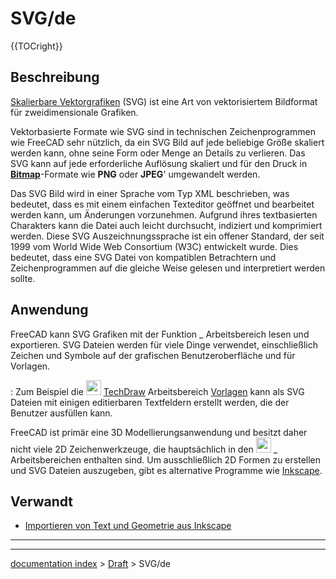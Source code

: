 # SVG/de
{{TOCright}}

## Beschreibung

[Skalierbare Vektorgrafiken](https://de.wikipedia.org/wiki/Scalable_Vector_Graphics) (SVG) ist eine Art von vektorisiertem Bildformat für zweidimensionale Grafiken.

Vektorbasierte Formate wie SVG sind in technischen Zeichenprogrammen wie FreeCAD sehr nützlich, da ein SVG Bild auf jede beliebige Größe skaliert werden kann, ohne seine Form oder Menge an Details zu verlieren. Das SVG kann auf jede erforderliche Auflösung skaliert und für den Druck in [**Bitmap**](bitmap/de.md)-Formate wie **PNG** oder **JPEG**\' umgewandelt werden.

Das SVG Bild wird in einer Sprache vom Typ XML beschrieben, was bedeutet, dass es mit einem einfachen Texteditor geöffnet und bearbeitet werden kann, um Änderungen vorzunehmen. Aufgrund ihres textbasierten Charakters kann die Datei auch leicht durchsucht, indiziert und komprimiert werden. Diese SVG Auszeichnungssprache ist ein offener Standard, der seit 1999 vom World Wide Web Consortium (W3C) entwickelt wurde. Dies bedeutet, dass eine SVG Datei von kompatiblen Betrachtern und Zeichenprogrammen auf die gleiche Weise gelesen und interpretiert werden sollte.

## Anwendung

FreeCAD kann SVG Grafiken mit der Funktion _ Arbeitsbereich lesen und exportieren. SVG Dateien werden für viele Dinge verwendet, einschließlich Zeichen und Symbole auf der grafischen Benutzeroberfläche und für Vorlagen.

:   Zum Beispiel die <img alt="" src=images/Workbench_TechDraw.svg  style="width:24px;"> [TechDraw](TechDraw_Workbench/de.md) Arbeitsbereich [Vorlagen](TechDraw_Templates/de.md) kann als SVG Dateien mit einigen editierbaren Textfeldern erstellt werden, die der Benutzer ausfüllen kann.

FreeCAD ist primär eine 3D Modellierungsanwendung und besitzt daher nicht viele 2D Zeichenwerkzeuge, die hauptsächlich in den <img alt="" src=images/Workbench_Draft.svg  style="width:24px;"> _ Arbeitsbereichen enthalten sind. Um ausschließlich 2D Formen zu erstellen und SVG Dateien auszugeben, gibt es alternative Programme wie [Inkscape](https://de.wikipedia.org/wiki/Inkscape).

## Verwandt

-   [Importieren von Text und Geometrie aus Inkscape](Import_text_and_geometry_from_Inkscape/de.md)



_ _ _

---
[documentation index](../README.md) > [Draft](Category_Draft.md) > SVG/de
